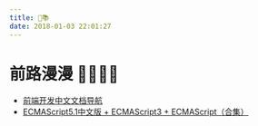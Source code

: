 ```yaml
---
title: 🔧📚
date: 2018-01-03 22:01:27
---
```


# 前路漫漫 👣👣👣👣

- [前端开发中文文档导航](http://cndevdocs.com/)
- [ECMAScript5.1中文版 + ECMAScript3 + ECMAScript（合集）](http://yanhaijing.com/es5/)
